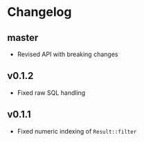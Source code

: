 # Changelog

## master

- Revised API with breaking changes

## v0.1.2

- Fixed raw SQL handling

## v0.1.1

- Fixed numeric indexing of `Result::filter`
